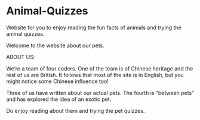 # Animal-Quizzes
Website for you to enjoy reading the fun facts of animals and trying the animal quizzes.

Welcome to the website about our pets.

ABOUT US:

We’re a team of four coders. One of the team is of Chinese heritage and the rest of us are British. It follows that most of the site is in English, but you might notice some Chinese influence too!

Three of us have written about our actual pets. The fourth is “between pets” and has explored the idea of an exotic pet.

Do enjoy reading about them and trying the pet quizzes.